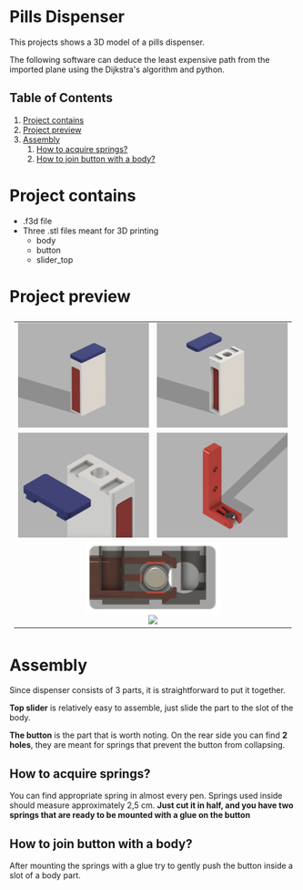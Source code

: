 # Pills Dispenser
This projects shows a 3D model of a pills dispenser.

The following software can deduce the least expensive path from the imported plane using the Dijkstra's algorithm and python.

## Table of Contents
1.  [Project contains](#project-contains)
2.  [Project preview](#project-preview)
3.  [Assembly](#assembly)
	1. [How to acquire springs?](#how-to-acquire-springs)
	2. [How to join button with a body?](#how-to-join-button-with-a-body)

# Project contains

* .f3d file
* Three .stl files meant for 3D printing
	* body
	* button
	* slider_top

# Project preview

<p style="text-align:center">
<table style="
width: 100%;
border: 0px;
text-align: center;
padding: 8px;
margin-left:auto;
margin-right:auto;
">
    <tr>
      <td>
          <img  width="100%"  src="renders/render_1.png">
      </td>
      <td>
          <img  width="100%"  src="renders/render_2.png">
      </td>
    </tr>
    <tr>
      <td>
          <img  width="100%"  src="renders/render_3.png">
      </td>
      <td>
          <img  width="100%"  src="renders/render_4.png">
      </td>
    </tr>
    <tr>
      <td colspan="2">
          <img  width="50%"  src="renders/render_5.png"><br  />
          <img  height="50%"  src="renders/preview_v1.gif">
      </td>
    </tr>
  </table>

</p>

# Assembly

Since dispenser consists of 3 parts, it is straightforward to put it together.

__Top slider__ is relatively easy to assemble, just slide the part to the slot of the body.

__The button__ is the part that is worth noting. On the rear side you can find __2 holes__, they are meant for springs that prevent the button from collapsing.

## How to acquire springs?

You can find appropriate spring in almost every pen. Springs used inside should measure approximately 2,5 cm.
__Just cut it in half, and you have two springs that are ready to be mounted with a glue on the button__

## How to join button with a body?
After mounting the springs with a glue try to gently push the button inside a slot of a body part.
